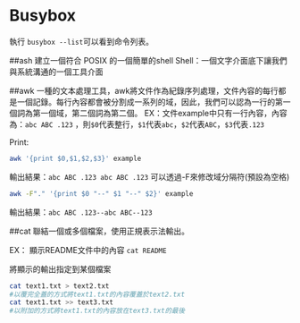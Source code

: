 # Busybox
執行 `busybox --list`可以看到命令列表。

##ash
建立一個符合 POSIX 的一個簡單的shell
Shell：一個文字介面底下讓我們與系統溝通的一個工具介面

##awk
一種的文本處理工具，awk將文件作為紀錄序列處理，文件內容的每行都是一個記錄。每行內容都會被分割成一系列的域，因此，我們可以認為一行的第一個詞為第一個域，第二個詞為第二個。
EX：文件example中只有一行內容，內容為：```abc ABC .123``` ，則```$0```代表整行，```$1```代表```abc```，```$2```代表```ABC```，```$3```代表```.123```
 
Print:

```sh 
awk '{print $0,$1,$2,$3}' example
```

輸出結果：`abc ABC .123 abc ABC .123`
可以透過-F來修改域分隔符(預設為空格)

```sh 
awk -F"." '{print $0 "--" $1 "--" $2}' example
```
輸出結果：`abc ABC .123--abc ABC--123`

##cat
聯結一個或多個檔案，使用正規表示法輸出。

EX：
顯示README文件中的內容
`cat README`

將顯示的輸出指定到某個檔案
```sh
cat text1.txt > text2.txt
#以覆完全蓋的方式將text1.txt的內容覆蓋於text2.txt
cat text1.txt >> text3.txt
#以附加的方式將text1.txt的內容放在text3.txt的最後
```
